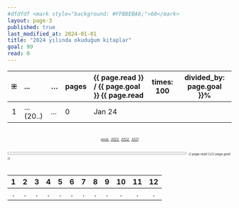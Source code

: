```yaml
---
#dfdfdf <mark style="background: #FFB8EBA6;">60</mark>
layout: page-3
published: true
last_modified_at: 2024-01-01
title: "2024 yılında okuduğum kitaplar"
goal: 99
read: 0
---
```


|  ⁜  | ...        | …   | pages | {{ page.read }} / {{ page.goal }} {{ page.read | times: 100 | divided_by: page.goal }}% |
| :-: | :--------- | :-- | :---- | :--------------------------------------------- | ---------- | ------------------------- |
|  1  | ... (20..) | ... | 0     | Jan 24                                         |

  <br>
<center>
<div style="font-size: 50%; font-style: italic;"> 
  <span class="link1" style="font-style: italic;"><a href="/now" title='şimdi'>şimdi </a></span> &nbsp;
  <span class="link1" style="font-style: italic;"><a href="/2023" title='2023'>2023 </a></span> &nbsp;
  <span class="link1" style="font-style: italic;"><a href="/2022" title='2022'>2022 </a></span> &nbsp; 
  <span class="link1" style="font-style: italic;"><a href="/2021" title='2021'>2021 </a></span>
</div>
</center>

  <br>
<div>
<progress title="{{ page.read }}/{{ page.goal }}" value="{{ page.read }}" max="{{ page.goal }}" style="width: 80%;"></progress>
<span style="font-size: 50%; width: 5%; font-style: italic;" title="reading challenge 2024"> {{ page.read }}/{{ page.goal }}</span>
</div>
<div style="clear: both"></div>
<br />

|  1  |  2  |  3  |  4  |  5  |  6  |  7  |  8  |  9  | 10  | 11  | 12  |
| :-: | :-: | :-: | :-: | :-: | :-: | :-: | :-: | :-: | :-: | :-: | :-: |
|  .  |  .  |  .  |  .  |  .  |  .  |  .  |  .  |  .  |  .  |  .  |  .  |

